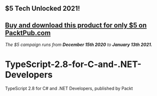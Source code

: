 ## $5 Tech Unlocked 2021!
[Buy and download this product for only $5 on PacktPub.com](https://www.packtpub.com/)
-----
*The $5 campaign         runs from __December 15th 2020__ to __January 13th 2021.__*

# TypeScript-2.8-for-C-and-.NET-Developers
TypeScript 2.8 for C# and .NET Developers, published by Packt
